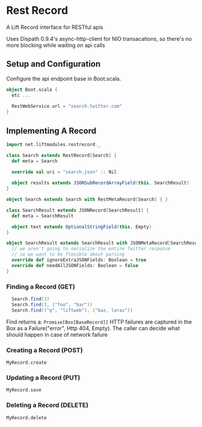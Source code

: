 Rest Record
===========

A Lift Record interface for RESTful apis

Uses Dispath 0.9.4's async-http-client for NIO transacations,
so there's no more blocking while waiting on api calls

<h2>Setup and Configuration</h2>

Configure the api endpoint base in Boot.scala.

```scala
object Boot.scala {
  etc ...
   
  RestWebService.url = "search.twitter.com"
}
```

<h2>Implementing A Record</h2>

```scala
import net.liftmodules.restrecord._

class Search extends RestRecord[Search] {
  def meta = Search

  override val uri = "search.json" :: Nil
      
  object results extends JSONSubRecordArrayField(this, SearchResult)
}

object Search extends Search with RestMetaRecord[Search] { }

class SearchResult extends JSONRecord[SearchResult] {
  def meta = SearchResult

  object text extends OptionalStringField(this, Empty)
}

object SearchResult extends SearchResult with JSONMetaRecord[SearchResult] {
  // we aren't going to serialize the entire Twitter response 
  // so we want to be flexible about parsing
  override def ignoreExtraJSONFields: Boolean = true
  override def needAllJSONFields: Boolean = false 
}

```

<h3>Finding a Record (GET)</h3>

```scala
  Search.find(3)
  Search.find(3, ("foo", "bar"))
  Search.find(("q", "liftweb"), ("baz, laraz"))
```
Find returns a: <code>Promise[Box[BaseRecord]]</code>
HTTP failures are captured in the Box as a Failure("error", Http 404, Empty). 
The caller can decide what should happen in case of network failure

<h3>Creating a Record (POST)</h3>
<div><code>MyRecord.create</code></div>

<h3>Updating a Record (PUT)</h3>
<div><code>MyRecord.save</code></div>

<h3>Deleting a Record (DELETE)</h3>
<div><code>MyRecord.delete</code></div>


